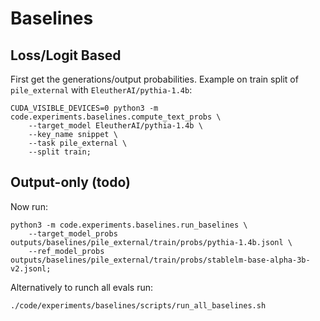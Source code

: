 # Baselines

## Loss/Logit Based

First get the generations/output probabilities. Example on train split of `pile_external` with `EleutherAI/pythia-1.4b`:

```
CUDA_VISIBLE_DEVICES=0 python3 -m code.experiments.baselines.compute_text_probs \
    --target_model EleutherAI/pythia-1.4b \
    --key_name snippet \
    --task pile_external \
    --split train;
```

## Output-only (todo)

Now run:

```
python3 -m code.experiments.baselines.run_baselines \
    --target_model_probs outputs/baselines/pile_external/train/probs/pythia-1.4b.jsonl \
    --ref_model_probs outputs/baselines/pile_external/train/probs/stablelm-base-alpha-3b-v2.jsonl;
```

Alternatively to runch all evals run:

```
./code/experiments/baselines/scripts/run_all_baselines.sh
```